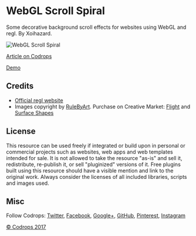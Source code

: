 # WebGL Scroll Spiral

Some decorative background scroll effects for websites using WebGL and regl. By Xoihazard.

![WebGL Scroll Spiral](https://tympanus.net/codrops/wp-content/uploads/2017/04/WebGLScrollSpiral_800x600.jpg)

[Article on Codrops](https://tympanus.net/codrops/?p=30761)

[Demo](https://tympanus.net/Development/ScrollSpiral/)

## Credits

- [Official regl website](http://regl.party)
- Images copyright by [RuleByArt](https://creativemarket.com/RuleByArt?u=codrops). Purchase on Creative Market: [Flight](https://creativemarket.com/RuleByArt/468537-Flight?u=codrops) and [Surface Shapes](https://creativemarket.com/RuleByArt/32279-Surface-Shapes?u=codrops) 

## License
This resource can be used freely if integrated or build upon in personal or commercial projects such as websites, web apps and web templates intended for sale. It is not allowed to take the resource "as-is" and sell it, redistribute, re-publish it, or sell "pluginized" versions of it. Free plugins built using this resource should have a visible mention and link to the original work. Always consider the licenses of all included libraries, scripts and images used.

## Misc

Follow Codrops: [Twitter](http://www.twitter.com/codrops), [Facebook](http://www.facebook.com/codrops), [Google+](https://plus.google.com/101095823814290637419), [GitHub](https://github.com/codrops), [Pinterest](http://www.pinterest.com/codrops/), [Instagram](https://www.instagram.com/codropsss/)

[© Codrops 2017](http://www.codrops.com)





